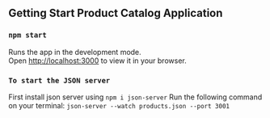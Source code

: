 ## Getting Start Product Catalog Application

### `npm start`

Runs the app in the development mode.\
Open [http://localhost:3000](http://localhost:3000) to view it in your browser.


### `To start the JSON server`

First install json server using `npm i json-server`
Run the following command on your terminal: 
`json-server --watch products.json --port 3001`
